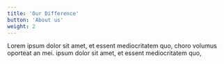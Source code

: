 ```yaml
---
title: 'Our Difference'
button: 'About us'
weight: 2
---
```


Lorem ipsum dolor sit amet, et essent mediocritatem quo, choro volumus
oporteat an mei. ipsum dolor sit amet, et essent mediocritatem quo,
